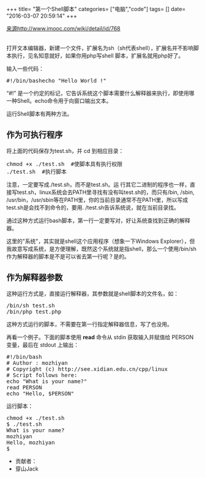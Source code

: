 +++
title= "第一个Shell脚本"
categories= ["电脑","code"]
tags= []
date= "2016-03-07 20:59:14"
+++

<div class="title clearfix"><a href="http://www.imooc.com/wiki/detail/id/768">来源http://www.imooc.com/wiki/detail/id/768</a></div>
<div class="title clearfix"><span class="text"> </span></div>
<div id="content" class="content">

打开文本编辑器，新建一个文件，扩展名为sh（sh代表shell），扩展名并不影响脚本执行，见名知意就好，如果你用php写shell 脚本，扩展名就用php好了。

输入一些代码：
<pre class="shell sh_sh snippet-formatted sh_sourceCode">#!/bin/bashecho "Hello World !"</pre>
“#!” 是一个约定的标记，它告诉系统这个脚本需要什么解释器来执行，即使用哪一种Shell。echo命令用于向窗口输出文本。

运行Shell脚本有两种方法。
<h2>作为可执行程序</h2>
将上面的代码保存为test.sh，并 cd 到相应目录：
<pre class="info-box">chmod +x ./test.sh  #使脚本具有执行权限
./test.sh  #执行脚本</pre>
注意，一定要写成./test.sh，而不是test.sh。运 行其它二进制的程序也一样，直接写test.sh，linux系统会去PATH里寻找有没有叫test.sh的，而只有/bin, /sbin, /usr/bin，/usr/sbin等在PATH里，你的当前目录通常不在PATH里，所以写成test.sh是会找不到命令的，要用. /test.sh告诉系统说，就在当前目录找。

通过这种方式运行bash脚本，第一行一定要写对，好让系统查找到正确的解释器。

这里的"系统"，其实就是shell这个应用程序（想象一下Windows Explorer），但我故意写成系统，是方便理解，既然这个系统就是指shell，那么一个使用/bin/sh作为解释器的脚本是不是可以省去第一行呢？是的。
<h2>作为解释器参数</h2>
这种运行方式是，直接运行解释器，其参数就是shell脚本的文件名，如：
<pre class="info-box">/bin/sh test.sh
/bin/php test.php</pre>
这种方式运行的脚本，不需要在第一行指定解释器信息，写了也没用。

再看一个例子。下面的脚本使用 <strong>read</strong> 命令从 stdin 获取输入并赋值给 PERSON 变量，最后在 stdout 上输出：
<pre class="shell sh_sh snippet-formatted sh_sourceCode">#!/bin/bash
# Author : mozhiyan
# Copyright (c) http://see.xidian.edu.cn/cpp/linux
# Script follows here:
echo "What is your name?"
read PERSON
echo "Hello, $PERSON"
</pre>
运行脚本：
<pre class="info-box">chmod +x ./test.sh
$ ./test.sh
What is your name?
mozhiyan
Hello, mozhiyan
$</pre>
</div>
<div class="refer">
<ul class="clearfix">
	<li>贡献者：</li>
	<li>穿山Jack</li>
</ul>
</div>
